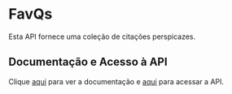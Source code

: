 # FavQs

Esta API fornece uma coleção de citações perspicazes.

## Documentação e Acesso à API

Clique [aqui](https://favqs.com) para ver a documentação e [aqui](https://favqs.com/api) para acessar a API.